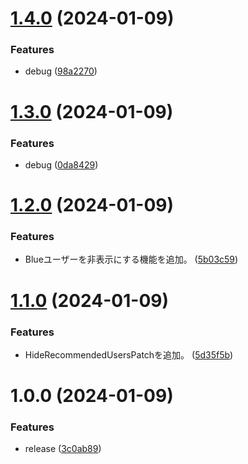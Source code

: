 # [1.4.0](https://github.com/yuuki14202028/revanced-patches/compare/v1.3.0...v1.4.0) (2024-01-09)


### Features

* debug ([98a2270](https://github.com/yuuki14202028/revanced-patches/commit/98a2270352de0768ac3e892b76e5257e1bc71425))

# [1.3.0](https://github.com/yuuki14202028/revanced-patches/compare/v1.2.0...v1.3.0) (2024-01-09)


### Features

* debug ([0da8429](https://github.com/yuuki14202028/revanced-patches/commit/0da842906ebf37f098a94f2fbcdb6f324cbe9f26))

# [1.2.0](https://github.com/yuuki14202028/revanced-patches/compare/v1.1.0...v1.2.0) (2024-01-09)


### Features

* Blueユーザーを非表示にする機能を追加。 ([5b03c59](https://github.com/yuuki14202028/revanced-patches/commit/5b03c59ab1a735fd7c15092d86d4b93a777e6222))

# [1.1.0](https://github.com/yuuki14202028/revanced-patches/compare/v1.0.0...v1.1.0) (2024-01-09)


### Features

* HideRecommendedUsersPatchを追加。 ([5d35f5b](https://github.com/yuuki14202028/revanced-patches/commit/5d35f5bf4d03117118b4d810b67c9d2a67fc3779))

# 1.0.0 (2024-01-09)


### Features

* release ([3c0ab89](https://github.com/yuuki14202028/revanced-patches/commit/3c0ab897374f824e04886fd87af23267b37e77ae))
